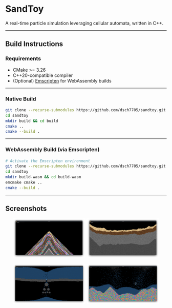 # SandToy

A real-time particle simulation leveraging cellular automata, written in C++.

---

## Build Instructions

### Requirements

- CMake >= 3.26
- C++20-compatible compiler
- (Optional) [Emscripten](https://emscripten.org/docs/getting_started/downloads.html) for WebAssembly builds

---

### Native Build

```bash
git clone --recurse-submodules https://github.com/dsch7705/sandtoy.git
cd sandtoy
mkdir build && cd build
cmake ..
cmake --build .
```

---

### WebAssembly Build (via Emscripten)

```bash
# Activate the Emscripten environment
git clone --recurse-submodules https://github.com/dsch7705/sandtoy.git
cd sandtoy
mkdir build-wasm && cd build-wasm
emcmake cmake ..
cmake --build .
```

---

## Screenshots

<p align="center">
  <img src="res/images/ss_006.png" width="45%" />
  <img src="res/images/ss_007.png" width="45%" />
</p>

<p align="center">
  <img src="res/images/ss_008.png" width="45%" />
  <img src="res/images/ss_009.png" width="45%" />
</p>